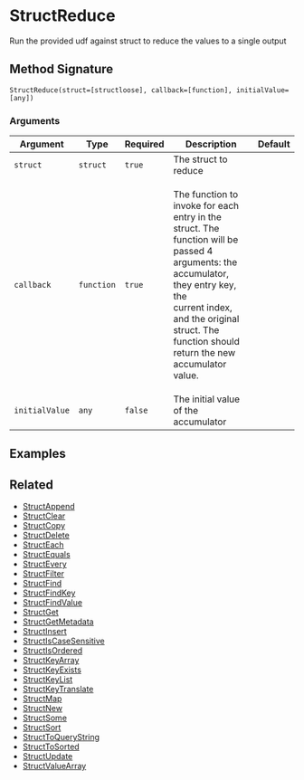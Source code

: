 # StructReduce

Run the provided udf against struct to reduce the values to a single output

## Method Signature

```
StructReduce(struct=[structloose], callback=[function], initialValue=[any])
```

### Arguments

| Argument       | Type       | Required | Description                                                                                                                                                                                                                                   | Default |
| -------------- | ---------- | -------- | --------------------------------------------------------------------------------------------------------------------------------------------------------------------------------------------------------------------------------------------- | ------- |
| `struct`       | `struct`   | `true`   | The struct to reduce                                                                                                                                                                                                                          |         |
| `callback`     | `function` | `true`   | <p>The function to invoke for each entry in the struct. The function will be passed 4 arguments: the accumulator, they entry key,<br>the<br>current index, and the original struct. The function should return the new accumulator value.</p> |         |
| `initialValue` | `any`      | `false`  | The initial value of the accumulator                                                                                                                                                                                                          |         |

## Examples

## Related

* [StructAppend](structappend.md)
* [StructClear](structclear.md)
* [StructCopy](structcopy.md)
* [StructDelete](structdelete.md)
* [StructEach](structeach.md)
* [StructEquals](structequals.md)
* [StructEvery](structevery.md)
* [StructFilter](structfilter.md)
* [StructFind](structfind.md)
* [StructFindKey](structfindkey.md)
* [StructFindValue](structfindvalue.md)
* [StructGet](structget.md)
* [StructGetMetadata](structgetmetadata.md)
* [StructInsert](structinsert.md)
* [StructIsCaseSensitive](structiscasesensitive.md)
* [StructIsOrdered](structisordered.md)
* [StructKeyArray](structkeyarray.md)
* [StructKeyExists](structkeyexists.md)
* [StructKeyList](structkeylist.md)
* [StructKeyTranslate](structkeytranslate.md)
* [StructMap](structmap.md)
* [StructNew](structnew.md)
* [StructSome](structsome.md)
* [StructSort](structsort.md)
* [StructToQueryString](structtoquerystring.md)
* [StructToSorted](structtosorted.md)
* [StructUpdate](structupdate.md)
* [StructValueArray](structvaluearray.md)
